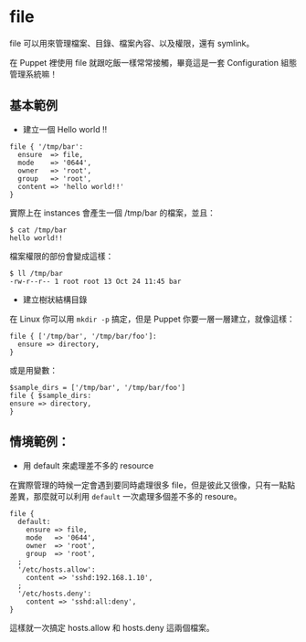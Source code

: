 # file

file 可以用來管理檔案、目錄、檔案內容、以及權限，還有 symlink。

在 Puppet 裡使用 file 就跟吃飯一樣常常接觸，畢竟這是一套 Configuration 組態管理系統嘛！

## 基本範例

- 建立一個 Hello world !!

```puppet
file { '/tmp/bar':
  ensure  => file,
  mode    => '0644',
  owner   => 'root',
  group   => 'root',
  content => 'hello world!!'
}
```

實際上在 instances 會產生一個 /tmp/bar 的檔案，並且：

```shell
$ cat /tmp/bar
hello world!!
```

檔案權限的部份會變成這樣：

```shell
$ ll /tmp/bar
-rw-r--r-- 1 root root 13 Oct 24 11:45 bar
```

- 建立樹狀結構目錄

在 Linux 你可以用 `mkdir -p` 搞定，但是 Puppet 你要一層一層建立，就像這樣：

```puppet
file { ['/tmp/bar', '/tmp/bar/foo']:
  ensure => directory,
}
```

或是用變數：

```puppet
$sample_dirs = ['/tmp/bar', '/tmp/bar/foo']
file { $sample_dirs:
ensure => directory,
}
```

## 情境範例：

- 用 default 來處理差不多的 resource

在實際管理的時候一定會遇到要同時處理很多 file，但是彼此又很像，只有一點點差異，那麼就可以利用 `default` 一次處理多個差不多的 resoure。

```puppet
file {
  default:
    ensure => file,
    mode   => '0644',
    owner  => 'root',
    group  => 'root',
  ;
  '/etc/hosts.allow':
    content => 'sshd:192.168.1.10',
  ;
  '/etc/hosts.deny':
    content => 'sshd:all:deny',
}
```

這樣就一次搞定 hosts.allow 和 hosts.deny 這兩個檔案。



















